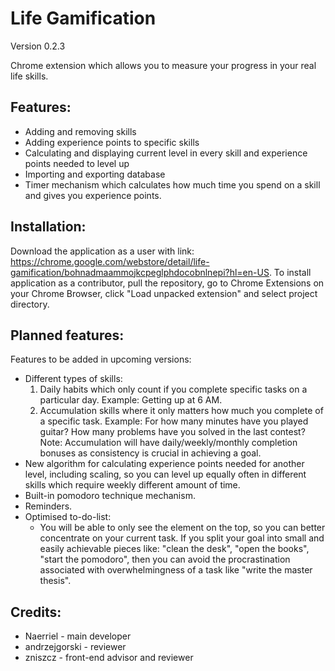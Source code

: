 # Life Gamification
Version 0.2.3

Chrome extension which allows you to measure your progress in your real life skills.
## Features:
 - Adding and removing skills
 - Adding experience points to specific skills
 - Calculating and displaying current level in every skill and experience points needed to level up
 - Importing and exporting database
 - Timer mechanism which calculates how much time you spend on a skill and gives you experience points.

## Installation:
Download the application as a user with link: https://chrome.google.com/webstore/detail/life-gamification/bohnadmaammojkcpeglphdocobnlnepi?hl=en-US.
To install application as a contributor, pull the repository, go to Chrome Extensions on your Chrome Browser, click "Load unpacked extension" and select project directory.

## Planned features:
Features to be added in upcoming versions:
 - Different types of skills:
    1. Daily habits which only count if you complete specific tasks on a particular day. 
    Example: Getting up at 6 AM.
    2. Accumulation skills where it only matters how much you complete of a specific task.
    Example: For how many minutes have you played guitar? How many problems have you solved in the last contest?
    Note: Accumulation will have daily/weekly/monthly completion bonuses as consistency is crucial in achieving a goal.
 - New algorithm for calculating experience points needed for another level, including scaling, so you can level up equally often in different skills which require weekly different amount of time.
 - Built-in pomodoro technique mechanism.
 - Reminders.
 - Optimised to-do-list:
    - You will be able to only see the element on the top, so you can better concentrate on your current task. If you split your goal into small and easily achievable pieces like: "clean the desk", "open the books", "start the pomodoro", then you can avoid the procrastination associated with overwhelmingness of a task like "write the master thesis".


## Credits:
 - Naerriel - main developer
 - andrzejgorski - reviewer
 - zniszcz - front-end advisor and reviewer
